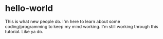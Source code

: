 hello-world
===========

This is what new people do.
I'm here to learn about some coding/programming to keep my mind working.
I'm still working through this tutorial.  Like ya do.
